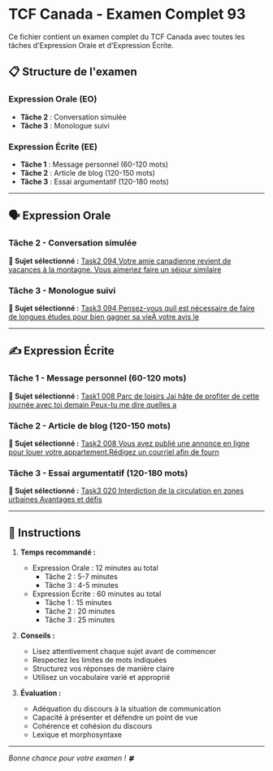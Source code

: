 # TCF Canada - Examen Complet 93

Ce fichier contient un examen complet du TCF Canada avec toutes les tâches d'Expression Orale et d'Expression Écrite.

## 📋 Structure de l'examen

### Expression Orale (EO)
- **Tâche 2** : Conversation simulée
- **Tâche 3** : Monologue suivi

### Expression Écrite (EE)  
- **Tâche 1** : Message personnel (60-120 mots)
- **Tâche 2** : Article de blog (120-150 mots)
- **Tâche 3** : Essai argumentatif (120-180 mots)

---

## 🗣️ Expression Orale

### Tâche 2 - Conversation simulée

**📄 Sujet sélectionné :** [Task2 094 Votre amie canadienne revient de vacances à la montagne. Vous aimeriez faire un séjour similaire](tcf_canada/eo/task2/task2_094_Votre_amie_canadienne_revient_de_vacances_à_la_montagne._Vous_aimeriez_faire_un_séjour_similaire.md)

### Tâche 3 - Monologue suivi

**📄 Sujet sélectionné :** [Task3 094 Pensez-vous quil est nécessaire de faire de longues études pour bien gagner sa vieÀ votre avis le](tcf_canada/eo/task3/task3_094_Pensez-vous_quil_est_nécessaire_de_faire_de_longues_études_pour_bien_gagner_sa_vieÀ_votre_avis_le.md)

---

## ✍️ Expression Écrite

### Tâche 1 - Message personnel (60-120 mots)

**📄 Sujet sélectionné :** [Task1 008 Parc de loisirs Jai hâte de profiter de cette journée avec toi demain Peux-tu me dire quelles a](tcf_canada/ee/task1/task1_008_Parc_de_loisirs_Jai_hâte_de_profiter_de_cette_journée_avec_toi_demain_Peux-tu_me_dire_quelles_a.md)

### Tâche 2 - Article de blog (120-150 mots)

**📄 Sujet sélectionné :** [Task2 008 Vous avez publié une annonce en ligne pour louer votre appartement.Rédigez un courriel afin de fourn](tcf_canada/ee/task2/task2_008_Vous_avez_publié_une_annonce_en_ligne_pour_louer_votre_appartement.Rédigez_un_courriel_afin_de_fourn.md)

### Tâche 3 - Essai argumentatif (120-180 mots)

**📄 Sujet sélectionné :** [Task3 020 Interdiction de la circulation en zones urbaines Avantages et défis](tcf_canada/ee/task3/task3_020_Interdiction_de_la_circulation_en_zones_urbaines_Avantages_et_défis.md)

---

## 📝 Instructions

1. **Temps recommandé :**
   - Expression Orale : 12 minutes au total
     - Tâche 2 : 5-7 minutes
     - Tâche 3 : 4-5 minutes
   - Expression Écrite : 60 minutes au total
     - Tâche 1 : 15 minutes
     - Tâche 2 : 20 minutes  
     - Tâche 3 : 25 minutes

2. **Conseils :**
   - Lisez attentivement chaque sujet avant de commencer
   - Respectez les limites de mots indiquées
   - Structurez vos réponses de manière claire
   - Utilisez un vocabulaire varié et approprié

3. **Évaluation :**
   - Adéquation du discours à la situation de communication
   - Capacité à présenter et défendre un point de vue
   - Cohérence et cohésion du discours
   - Lexique et morphosyntaxe

---

*Bonne chance pour votre examen ! 🍀*
